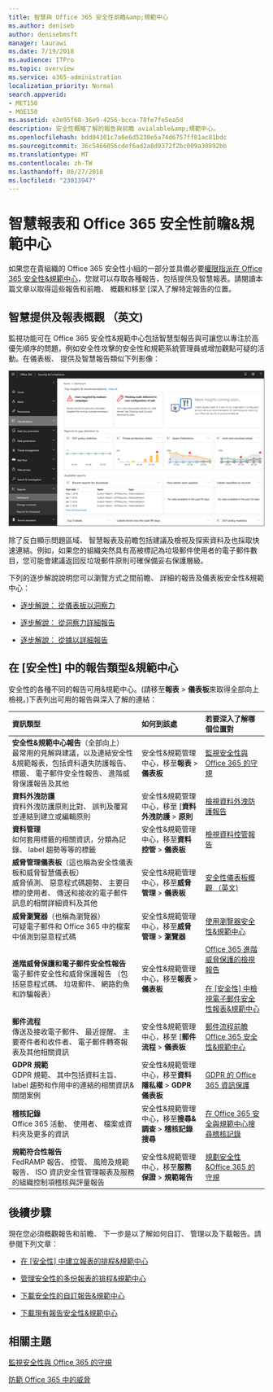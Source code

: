 ```yaml
---
title: 智慧與 Office 365 安全性前瞻&amp;規範中心
ms.author: deniseb
author: denisebmsft
manager: laurawi
ms.date: 7/19/2018
ms.audience: ITPro
ms.topic: overview
ms.service: o365-administration
localization_priority: Normal
search.appverid:
- MET150
- MOE150
ms.assetid: e3e95f68-36e9-4256-bcca-78fe7fe5ea5d
description: 安全性概略了解的報告與前瞻 avialable&amp;規範中心。
ms.openlocfilehash: bdd04301c7a6e6d5230e5a74d6757ff81ac81bdc
ms.sourcegitcommit: 36c5466056cdef6ad2a8d9372f2bc009a30892bb
ms.translationtype: MT
ms.contentlocale: zh-TW
ms.lasthandoff: 08/27/2018
ms.locfileid: "23013947"
---
```

# <a name="smart-reports-and-insights-in-the-office-365-security-amp-compliance-center"></a>智慧報表和 Office 365 安全性前瞻&amp;規範中心

如果您在貴組織的 Office 365 安全性小組的一部分並具備必要[權限指派在 Office 365 安全性&amp;規範中心](permissions-in-the-security-and-compliance-center.md)，您就可以存取各種報告，包括提供及智慧報表。請閱讀本篇文章以取得這些報告和前瞻、 概觀和移至 [深入了解特定報告的位置。
      
## <a name="smart-reports-and-insights-overview"></a>智慧提供及報表概觀 （英文)

監視功能可在 Office 365 安全性&amp;規範中心包括智慧型報告與可讓您以專注於高優先順序的問題，例如安全性攻擊的安全性和規範系統管理員或增加觀點可疑的活動。在儀表板、 提供及智慧報告類似下列影像：
  
![安全性&amp;規範中心選擇報告\>儀表板](media/2a668c3d-3fa3-4e37-8149-46989b33ae8c.png)
  
除了反白顯示問題區域、 智慧報表及前瞻包括建議及檢視及探索資料及也採取快速連結。例如，如果您的組織突然具有高被標記為垃圾郵件使用者的電子郵件數目，您可能會建議返回反垃圾郵件原則可確保備妥右保護層級。
  
下列的逐步解說說明您可以瀏覽方式之間前瞻、 詳細的報告及儀表板安全性&amp;規範中心：
  
- [逐步解說： 從儀表板以洞察力](from-a-dashboard-to-an-insight.md)
    
- [逐步解說： 從洞察力詳細報告](from-a-detailed-report-to-an-insight.md)
    
- [逐步解說： 從據以詳細報告](from-an-insight-to-a-detailed-report.md)
    
## <a name="types-of-reports-in-the-security-amp-compliance-center"></a>在 [安全性] 中的報告類型&amp;規範中心

安全性的各種不同的報告可用&amp;規範中心。(請移至**報表** \> **儀表板**來取得全部向上檢視。)下表列出可用的報告與深入了解的連結： 
  
|**資訊類型**|**如何到該處**|**若要深入了解哪個位置對**|
|:-----|:-----|:-----|
|**安全性&amp;規範中心報告**（全部向上）  <br/> 最常用的見解與建議，以及連結安全性&amp;規範報表，包括資料遺失防護報告、 標籤、 電子郵件安全性報告、 進階威脅保護報告及其他  <br/> |安全性&amp;規範管理中心，移至**報表** \> **儀表板** <br/> |[監視安全性與 Office 365 的守規](monitor-security-and-compliance.md) <br/> |
|**資料外洩防護** <br/> 資料外洩防護原則比對、 誤判及覆寫並連結到建立或編輯原則  <br/> |安全性&amp;規範管理中心，移至 [**資料外洩防護** \> **原則** <br/> |[檢視資料外洩防護報告](view-the-dlp-reports.md) <br/> |
|**資料管理** <br/> 如何套用標籤的相關資訊，分類為記錄、 label 趨勢等等的標籤  <br/> |安全性&amp;規範管理中心，移至**資料控管** \> **儀表板** <br/> |[檢視資料控管報告](view-the-data-governance-reports.md) <br/> |
|**威脅管理儀表板**（這也稱為安全性儀表板和威脅智慧儀表板）  <br/> 威脅偵測、 惡意程式碼趨勢、 主要目標的使用者、 傳送和接收的電子郵件訊息的相關詳細資料及其他  <br/> |安全性&amp;規範管理中心，移至**威脅管理** \> **儀表板** <br/> |[安全性儀表板概觀 （英文)](security-dashboard.md) <br/> |
|**威脅瀏覽器**（也稱為瀏覽器）  <br/> 可疑電子郵件和 Office 365 中的檔案中偵測到惡意程式碼  <br/> |安全性&amp;規範管理中心，移至**威脅管理** \> **瀏覽器** <br/> |[使用瀏覽器安全性&amp;規範中心](use-explorer-in-security-and-compliance.md) <br/> |
|**進階威脅保護和電子郵件安全性報告** <br/> 電子郵件安全性和威脅保護報告 （包括惡意程式碼、 垃圾郵件、 網路釣魚和詐騙報表）  <br/> |安全性&amp;規範管理中心，移至**報表** \> **儀表板** <br/> |[Office 365 進階威脅保護的檢視報告](view-reports-for-atp.md) <br/><br/> [在 [安全性] 中檢視電子郵件安全性報表&amp;規範中心](view-email-security-reports.md) <br/> |
|**郵件流程** <br/> 傳送及接收電子郵件、 最近提醒、 主要寄件者和收件者、 電子郵件轉寄報表及其他相關資訊  <br/> |安全性&amp;規範管理中心，移至 [**郵件流程** \> **儀表板** <br/> |[郵件流程前瞻 Office 365 安全性&amp;規範中心](https://support.office.com/article/beb6acaa-6016-4d54-ba7e-3d6d035e2b46.aspx) <br/> |
|**GDPR 規範** <br/> GDPR 規範、 其中包括資料主旨、 label 趨勢和作用中的連結的相關資訊&amp;關閉案例  <br/> |安全性&amp;規範管理中心，移至**資料隱私權** \> **GDPR 儀表板** <br/> |[GDPR 的 Office 365 資訊保護](https://docs.microsoft.com/office365/enterprise/office-365-information-protection-for-gdpr) <br/> |
|**稽核記錄** <br/> Office 365 活動、 使用者、 檔案或資料夾及更多的資訊  <br/> |安全性&amp;規範管理中心，移至**搜尋&amp;調查** \> **稽核記錄搜尋** <br/> |[在 Office 365 安全與規範中心搜尋稽核記錄](search-the-audit-log-in-security-and-compliance.md) <br/> |
|**規範符合性報告** <br/> FedRAMP 報告、 控管、 風險及規範報告、 ISO 資訊安全性管理報表及服務的組織控制項稽核與評量報告  <br/> |安全性&amp;規範管理中心，移至**服務保證** \> **規範報告** <br/> |[規劃安全性&amp;Office 365 的守規](plan-for-security-and-compliance.md) <br/> |
  
## <a name="next-steps"></a>後續步驟

現在您必須概觀報告和前瞻、 下一步是以了解如何自訂、 管理以及下載報告。請參閱下列文章：
  
- [在 [安全性] 中建立報表的排程&amp;規範中心](create-a-schedule-for-a-report.md)
    
- [管理安全性的多份報表的排程&amp;規範中心](manage-schedules-for-multiple-reports.md)
    
- [下載安全性的自訂報告&amp;規範中心](set-up-and-download-a-custom-report.md)
    
- [下載現有報告安全性&amp;規範中心](download-existing-reports.md)
    
## <a name="related-topics"></a>相關主題

[監視安全性與 Office 365 的守規](monitor-security-and-compliance.md)
  
[防範 Office 365 中的威脅](protect-against-threats.md)
  

